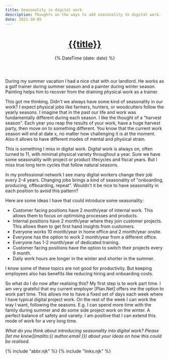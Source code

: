 ```yaml
---
title: Seasonality in digital work
description: Thoughts on the ways to add seasonality to digital work.
date: 2021-10-05
---
```


<header>

# [{{title}}](/)

{% DateTime {date: date} %}

</header><section>

During my summer vacation I had a nice chat with our landlord. He works as a golf trainer during summer season and a painter during winter season. Painting helps him to recover from the draining physical work as a trainer.

This got me thinking. Didn't we always have some kind of seasonality in our work? I expect physical jobs like farmers, hunters, or woodcutters follow the yearly seasons. I imagine that in the past our life and work was fundamentally different during each season. I like the thought of a "harvest season". Each year you reap the results of your work, have a huge harvest party, then move on to something different. You know that the current work season will end at date x, no matter how challenging it is at the moment. Also it allows to have different modes of mental and physical strain.

This is something I miss in digital work. Digital work is always on, often turned to 11, with minimal physical variety throughout a year.  Sure we have some seasonality with project or product lifecycles and fiscal years. But I miss true long term cycles that follow natural seasons.

In my professional network I see many digital workers change their job every 2-4 years. Changing jobs brings a kind of seasonality of "onboarding, producing, offboarding, repeat".  Wouldn't it be nice to have seasonality in each position to avoid this pattern?

Here are some ideas I have that could introduce some seasonality:

- Customer facing positions have 2 month/year of internal work. This allows them to focus on optimising processes and products.
- Internal positions have 2 month/year where they join customer projects. This allows them to get first hand insights from customers.
- Everyone works 10 month/year in home office and 2 month/year onsite.
- Everyone has the option to work 2 month/year from a different office.
- Everyone has 1-2 month/year of dedicated training.
- Customer facing positions have the option to switch their projects every 9 month.
- Daily work hours are longer in the winter and shorter in the summer.


I know some of these topics are not good for productivity. But keeping employees also has benefits like reducing hiring and onboarding costs.

So what do I do now after realising this? My first step is to work part time. I am very grateful that my current employer [Plan.Net] offers me the option to work part time. This allows me to have a fixed set of days each week where I have typical digital project work. On the rest of the week I can work the way I want, following the seasons. E.g. I can spend more time with the family during summer and do some side project work on the winter. A perfect balance of safety and variety. I am positive that I can extend this mode of work for a very long time.

</section><footer>

_What do you think about introducing seasonality into digital work? Please [let me know](mailto:{{ author.email }}) about your ideas on how this could be realised._

</footer>

{% include "abbr.njk" %}
{% include "links.njk" %}
